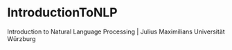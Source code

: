 # IntroductionToNLP
Introduction to Natural Language Processing | Julius Maximilians Universität Würzburg
